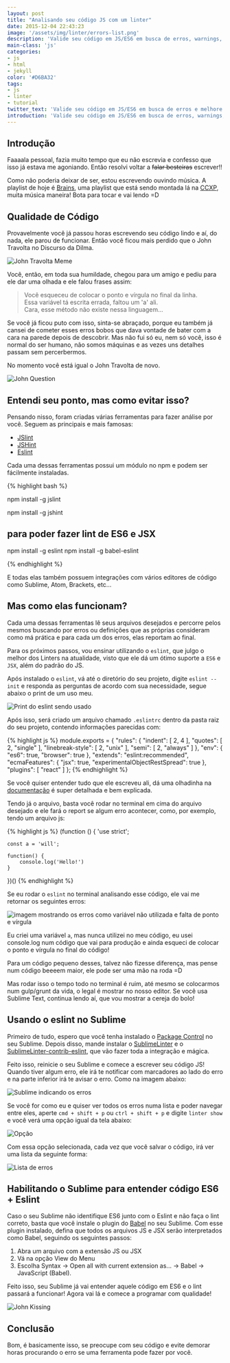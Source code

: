 ```yaml
---
layout: post
title: "Analisando seu código JS com um linter"
date: 2015-12-04 22:43:23
image: '/assets/img/linter/errors-list.png'
description: 'Valide seu código em JS/ES6 em busca de erros, warnings, códigos esquecidos e melhore a sua qualidade. Seu amiguinho agradece um código mais limpo.'
main-class: 'js'
categories: 
- js
- html
- jekyll
color: '#D6BA32'
tags:
- js
- linter
- tutorial
twitter_text: 'Valide seu código em JS/ES6 em busca de erros e melhore a sua qualidade.'
introduction: 'Valide seu código em JS/ES6 em busca de erros, warnings, códigos esquecidos e melhore a sua qualidade. Seu amiguinho agradece um código mais limpo.'
---
```


## Introdução

Faaaala pessoal, fazia muito tempo que eu não escrevia e confesso que isso já estava me agoniando. Então resolvi voltar a <s>falar besteiras</s> escrever!! 

Como não poderia deixar de ser, estou escrevendo ouvindo música. A playlist de hoje é [Brains](https://open.spotify.com/user/spotifybrazilian/playlist/0nUucSaL2BGl2VZlbY5TwR), uma playlist que está sendo montada lá na [CCXP](http://www.ccxp.com.br/), muita música maneira! Bota para tocar e vai lendo =D

## Qualidade de Código

Provavelmente você já passou horas escrevendo seu código lindo e aí, do nada, ele parou de funcionar. Então você ficou mais perdido que o John Travolta no Discurso da Dilma.

![John Travolta Meme](https://media.giphy.com/media/FWXpxEbWcOapq/giphy.gif)

 Você, então, em toda sua humildade, chegou para um amigo e pediu para ele dar uma olhada e ele falou frases assim:

> Você esqueceu de colocar o ponto e vírgula no final da linha. <br/>
> Essa variável tá escrita errada, faltou um 'a' ali. <br/>
> Cara, esse método não existe nessa linguagem...

Se você já ficou puto com isso, sinta-se abraçado, porque eu também já cansei de cometer esses erros bobos que dava vontade de bater com a cara na parede depois de descobrir. Mas não fui só eu, nem só você, isso é normal do ser humano, não somos máquinas e as vezes uns detalhes passam sem percerbermos.

No momento você está igual o John Travolta de novo.

![John Question](https://media.giphy.com/media/FxufOs6bQwxO0/giphy.gif) 

## Entendi seu ponto, mas como evitar isso?

Pensando nisso, foram criadas várias ferramentas para fazer análise por você. Seguem as principais e mais famosas:

- [JSlint](http://www.jslint.com/)
- [JSHint](http://jshint.com/)
- [Eslint](http://eslint.org/)

Cada uma dessas ferramentas possui um módulo no npm e podem ser fácilmente instaladas.

{% highlight  bash %}

npm install -g jslint

npm install -g jshint

## para poder fazer lint de ES6 e JSX
npm install -g eslint
npm install -g babel-eslint

{% endhighlight %}

E todas elas também possuem integrações com vários editores de código como Sublime, Atom, Brackets, etc...

## Mas como elas funcionam?

Cada uma dessas ferramentas lê seus arquivos desejados e percorre pelos mesmos buscando por erros ou definições que as próprias consideram como má prática e para cada um dos erros, elas reportam ao final.

Para os próximos passos, vou ensinar utilizando o `eslint`, que julgo o melhor dos Linters na atualidade, visto que ele dá um ótimo suporte a `ES6` e `JSX`, além do padrão do JS.

Após instalado o `eslint`, vá até o diretório do seu projeto, digite `eslint --init` e responda as perguntas de acordo com sua necessidade, segue abaixo o print de um uso meu.

![Print do eslint sendo usado](/assets/img/linter/eslint.png)

Após isso, será criado um arquivo chamado `.eslintrc` dentro da pasta raiz do seu projeto, contendo informações parecidas com:

{% highlight js %}
module.exports = {
    "rules": {
        "indent": [
            2,
            4
        ],
        "quotes": [
            2,
            "single"
        ],
        "linebreak-style": [
            2,
            "unix"
        ],
        "semi": [
            2,
            "always"
        ]
    },
    "env": {
        "es6": true,
        "browser": true
    },
    "extends": "eslint:recommended",
    "ecmaFeatures": {
        "jsx": true,
        "experimentalObjectRestSpread": true
    },
    "plugins": [
        "react"
    ]
};
{% endhighlight %}

Se você quiser entender tudo que ele escreveu ali, dá uma olhadinha na [documentação](http://eslint.org/docs/user-guide/configuring) é super detalhada e bem explicada.

Tendo já o arquivo, basta você rodar no terminal em cima do arquivo desejado e ele fará o report se algum erro acontecer, como, por exemplo, tendo um arquivo js:

{% highlight js %}
(function () {
    'use strict';
    
    const a = 'will';

    function() {
        console.log('Hello!')
    }

})()
{% endhighlight %}

Se eu rodar o `eslint` no terminal analisando esse código, ele vai me retornar os seguintes erros:

![imagem mostrando os erros como variável não utilizada e falta de ponto e vírgula](/assets/img/linter/erro-1.png)

Eu criei uma variável `a`, mas nunca utilizei no meu código, eu usei console.log num código que vai para produção e ainda esqueci de colocar o ponto e vírgula no final do código!

Para um código pequeno desses, talvez não fizesse diferença, mas pense num código beeeem maior, ele pode ser uma mão na roda =D

Mas rodar isso o tempo todo no terminal é ruim, até mesmo se colocarmos num gulp/grunt da vida, o legal é mostrar no nosso editor. Se você usa Sublime Text, continua lendo aí, que vou mostrar a cereja do bolo!

## Usando o eslint no Sublime

Primeiro de tudo, espero que você tenha instalado o [Package Control](https://packagecontrol.io/installation) no seu Sublime. Depois disso, mande instalar o [SublimeLinter](http://sublimelinter.readthedocs.org/en/latest/installation.html#installing-via-pc) e o [SublimeLinter-contrib-eslint](https://github.com/roadhump/SublimeLinter-eslint#plugin-installation), que vão fazer toda a integração e mágica.

Feito isso, reinicie o seu Sublime e comece a escrever seu código JS! Quando tiver algum erro, ele irá te notificar com marcadores ao lado do erro e na parte inferior irá te avisar o erro. Como na imagem abaixo:

![Sublime indicando os erros](/assets/img/linter/sublime.png)

Se você for como eu e quiser ver todos os erros numa lista e poder navegar entre eles, aperte `cmd + shift + p` ou `ctrl + shift + p` e digite `linter show` e você verá uma opção igual da tela abaixo:

![Opção](/assets/img/linter/show.png)

Com essa opção selecionada, cada vez que você salvar o código, irá ver uma lista da seguinte forma:

![Lista de erros](/assets/img/linter/errors-list.png)

## Habilitando o Sublime para entender código ES6 + Eslint

Caso o seu Sublime não identifique ES6 junto com o Eslint e não faça o lint correto, basta que você instale o plugin do [Babel](https://github.com/babel/babel-sublime) no seu Sublime. Com esse plugin instalado, defina que todos os arquivos JS e JSX serão interpretados como Babel, seguindo os seguintes passos:

1) Abra um arquivo com a extensão JS ou JSX
2) Vá na opção View do Menu
3) Escolha Syntax -> Open all with current extension as... -> Babel -> JavaScript (Babel).

Feito isso, seu Sublime já vai entender aquele código em ES6 e o lint passará a funcionar! Agora vai lá e comece a programar com qualidade!

![John Kissing](https://media.giphy.com/media/D4QLJVmdHB44g/giphy.gif)

## Conclusão

Bom, é basicamente isso, se preocupe com seu código e evite demorar horas procurando o erro se uma ferramenta pode fazer por você.